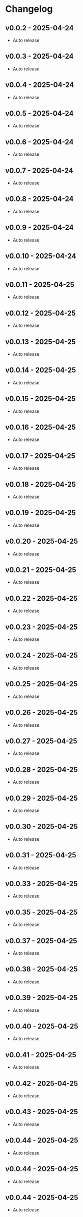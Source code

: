 # Changelog

## v0.0.2 - 2025-04-24

- Auto release

## v0.0.3 - 2025-04-24

- Auto release

## v0.0.4 - 2025-04-24

- Auto release

## v0.0.5 - 2025-04-24

- Auto release

## v0.0.6 - 2025-04-24

- Auto release

## v0.0.7 - 2025-04-24

- Auto release

## v0.0.8 - 2025-04-24

- Auto release

## v0.0.9 - 2025-04-24

- Auto release

## v0.0.10 - 2025-04-24

- Auto release

## v0.0.11 - 2025-04-25

- Auto release

## v0.0.12 - 2025-04-25

- Auto release

## v0.0.13 - 2025-04-25

- Auto release

## v0.0.14 - 2025-04-25

- Auto release

## v0.0.15 - 2025-04-25

- Auto release

## v0.0.16 - 2025-04-25

- Auto release

## v0.0.17 - 2025-04-25

- Auto release

## v0.0.18 - 2025-04-25

- Auto release

## v0.0.19 - 2025-04-25

- Auto release

## v0.0.20 - 2025-04-25

- Auto release

## v0.0.21 - 2025-04-25

- Auto release

## v0.0.22 - 2025-04-25

- Auto release

## v0.0.23 - 2025-04-25

- Auto release

## v0.0.24 - 2025-04-25

- Auto release

## v0.0.25 - 2025-04-25

- Auto release

## v0.0.26 - 2025-04-25

- Auto release

## v0.0.27 - 2025-04-25

- Auto release

## v0.0.28 - 2025-04-25

- Auto release

## v0.0.29 - 2025-04-25

- Auto release

## v0.0.30 - 2025-04-25

- Auto release

## v0.0.31 - 2025-04-25

- Auto release

## v0.0.33 - 2025-04-25

- Auto release

## v0.0.35 - 2025-04-25

- Auto release

## v0.0.37 - 2025-04-25

- Auto release

## v0.0.38 - 2025-04-25

- Auto release

## v0.0.39 - 2025-04-25

- Auto release

## v0.0.40 - 2025-04-25

- Auto release

## v0.0.41 - 2025-04-25

- Auto release

## v0.0.42 - 2025-04-25

- Auto release

## v0.0.43 - 2025-04-25

- Auto release

## v0.0.44 - 2025-04-25

- Auto release

## v0.0.44 - 2025-04-25

- Auto release

## v0.0.44 - 2025-04-25
- Auto release
